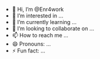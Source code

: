 - 👋 Hi, I’m @Enr4work
- 👀 I’m interested in ...
- 🌱 I’m currently learning ...
- 💞️ I’m looking to collaborate on ...
- 📫 How to reach me ...
- 😄 Pronouns: ...
- ⚡ Fun fact: ...

<!---
Enr4work/Enr4work is a ✨ special ✨ repository because its `README.md` (this file) appears on your GitHub profile.
You can click the Preview link to take a look at your changes.
--->
